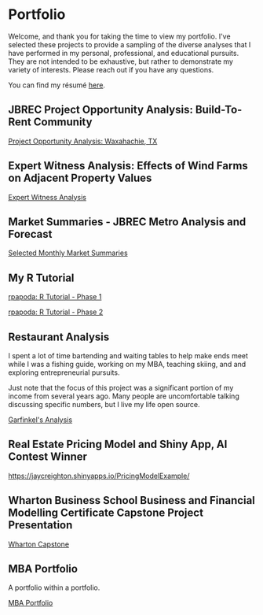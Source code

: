 # Portfolio
Welcome, and thank you for taking the time to view my portfolio. I've selected these projects to provide a sampling of the diverse analyses that I have performed in my personal, professional, and educational pursuits. They are not intended to be exhaustive, but rather to demonstrate my variety of interests. Please reach out if you have any questions.

You can find my résumé [here](https://github.com/JayCreighton/Portfolio/blob/main/Jay%20Creighton%20Resume.pdf).

## JBREC Project Opportunity Analysis: Build-To-Rent Community

[Project Opportunity Analysis: Waxahachie, TX](https://github.com/JayCreighton/Portfolio/blob/main/Projects/JBREC%20BTR%20-%20Waxahachie%2C%20TX%2002.01.23%20REDACTED.pdf)

## Expert Witness Analysis: Effects of Wind Farms on Adjacent Property Values

[Expert Witness Analysis](https://github.com/JayCreighton/Portfolio/blob/main/Projects/JBREC%20-%20Expert%20Witness%20Report%205.19.23.pdf)

## Market Summaries - JBREC Metro Analysis and Forecast

[Selected Monthly Market Summaries](https://github.com/JayCreighton/Portfolio/blob/main/Projects/Market%20Summaries.pdf)

## My R Tutorial 

[rpapoda: R Tutorial - Phase 1](https://github.com/JayCreighton/Portfolio/blob/main/Projects/rpapoda_Phase_1_Setting_The_Stage.pdf)

[rpapoda: R Tutorial - Phase 2](https://github.com/JayCreighton/Portfolio/blob/main/Projects/rpapoda_Phase_2_Exploratory_Data_Analysis.pdf)

## Restaurant Analysis
I spent a lot of time bartending and waiting tables to help make ends meet while I was a fishing guide, working on my MBA, teaching skiing, and and exploring entrepreneurial pursuits. 

Just note that the focus of this project was a significant portion of my income from several years ago. Many people are uncomfortable talking discussing specific numbers, but I live my life open source.

[Garfinkel's Analysis](https://github.com/JayCreighton/Portfolio/blob/main/Projects/garfs_analysis.pdf)

## Real Estate Pricing Model and Shiny App, AI Contest Winner
https://jaycreighton.shinyapps.io/PricingModelExample/

## Wharton Business School Business and Financial Modelling Certificate Capstone Project Presentation

[Wharton Capstone](https://github.com/JayCreighton/Portfolio/blob/main/Projects/Creighton%20Wharton%20Capstone%20Presentation.pdf)

## MBA Portfolio
A portfolio within a portfolio.

[MBA Portfolio](https://github.com/JayCreighton/Portfolio/blob/main/Projects/Creighton_J_FALL_2018.pdf)
